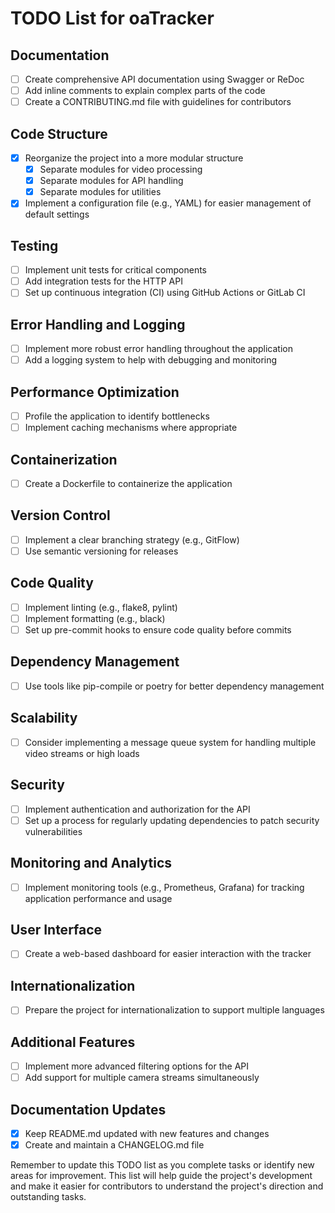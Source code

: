 # TODO List for oaTracker

## Documentation

- [ ] Create comprehensive API documentation using Swagger or ReDoc
- [ ] Add inline comments to explain complex parts of the code
- [ ] Create a CONTRIBUTING.md file with guidelines for contributors

## Code Structure

- [x] Reorganize the project into a more modular structure
  - [x] Separate modules for video processing
  - [x] Separate modules for API handling
  - [x] Separate modules for utilities
- [x] Implement a configuration file (e.g., YAML) for easier management of default settings

## Testing

- [ ] Implement unit tests for critical components
- [ ] Add integration tests for the HTTP API
- [ ] Set up continuous integration (CI) using GitHub Actions or GitLab CI

## Error Handling and Logging

- [ ] Implement more robust error handling throughout the application
- [ ] Add a logging system to help with debugging and monitoring

## Performance Optimization

- [ ] Profile the application to identify bottlenecks
- [ ] Implement caching mechanisms where appropriate

## Containerization

- [ ] Create a Dockerfile to containerize the application

## Version Control

- [ ] Implement a clear branching strategy (e.g., GitFlow)
- [ ] Use semantic versioning for releases

## Code Quality

- [ ] Implement linting (e.g., flake8, pylint)
- [ ] Implement formatting (e.g., black)
- [ ] Set up pre-commit hooks to ensure code quality before commits

## Dependency Management

- [ ] Use tools like pip-compile or poetry for better dependency management

## Scalability

- [ ] Consider implementing a message queue system for handling multiple video streams or high loads

## Security

- [ ] Implement authentication and authorization for the API
- [ ] Set up a process for regularly updating dependencies to patch security vulnerabilities

## Monitoring and Analytics

- [ ] Implement monitoring tools (e.g., Prometheus, Grafana) for tracking application performance and usage

## User Interface

- [ ] Create a web-based dashboard for easier interaction with the tracker

## Internationalization

- [ ] Prepare the project for internationalization to support multiple languages

## Additional Features

- [ ] Implement more advanced filtering options for the API
- [ ] Add support for multiple camera streams simultaneously

## Documentation Updates

- [x] Keep README.md updated with new features and changes
- [x] Create and maintain a CHANGELOG.md file

Remember to update this TODO list as you complete tasks or identify new areas for improvement. This list will help guide the project's development and make it easier for contributors to understand the project's direction and outstanding tasks.
